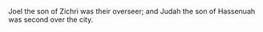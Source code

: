 Joel the son of Zichri was their overseer; and Judah the son of Hassenuah was second over the city.
